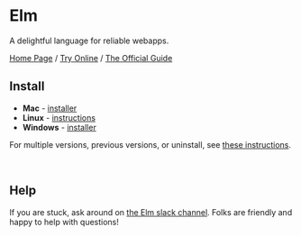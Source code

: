 # Elm

A delightful language for reliable webapps.

[Home Page](http://elm-lang.org/) / [Try Online](http://elm-lang.org/try) / [The Official Guide](http://guide.elm-lang.org/)


## Install

- **Mac** - [installer](https://github.com/elm/compiler/releases/download/0.19.0/installer-for-mac.pkg)
- **Linux** - [instructions](https://github.com/elm/compiler/blob/master/installers/linux/README.md)
- **Windows** - [installer](https://github.com/elm/compiler/releases/download/0.19.0/installer-for-windows.exe)

For multiple versions, previous versions, or uninstall, see [these instructions](https://github.com/elm/compiler/blob/master/installers/README.md).

<br>

## Help

If you are stuck, ask around on [the Elm slack channel][slack]. Folks are friendly and happy to help with questions!

[slack]: http://elmlang.herokuapp.com/
